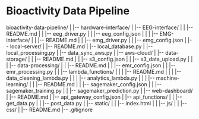 # Bioactivity Data Pipeline

bioactivity-data-pipeline/
|
|-- hardware-interface/
|   |-- EEG-interface/
|   |   |-- README.md
|   |   |-- eeg_driver.py
|   |   |-- eeg_config.json
|   |
|   |-- EMG-interface/
|   |   |-- README.md
|   |   |-- emg_driver.py
|   |   |-- emg_config.json
|
|-- local-server/
|   |-- README.md
|   |-- local_database.py
|   |-- local_processing.py
|   |-- data_sync_aws.py
|
|-- aws-cloud/
|   |-- data-storage/
|   |   |-- README.md
|   |   |-- s3_config.json
|   |   |-- s3_data_upload.py
|   |
|   |-- data-processing/
|   |   |-- README.md
|   |   |-- emr_config.json
|   |   |-- emr_processing.py
|   |   |-- lambda_functions/
|   |   |   |-- README.md
|   |   |   |-- data_cleaning_lambda.py
|   |   |   |-- analytics_lambda.py
|   |
|   |-- machine-learning/
|   |   |-- README.md
|   |   |-- sagemaker_config.json
|   |   |-- sagemaker_training.py
|   |   |-- sagemaker_prediction.py
|
|-- web-dashboard/
|   |-- README.md
|   |-- api_gateway_config.json
|   |-- api_functions/
|   |   |-- get_data.py
|   |   |-- post_data.py
|   |-- static/
|   |   |-- index.html
|   |   |-- js/
|   |   |-- css/
|
|-- README.md
|-- .gitignore

